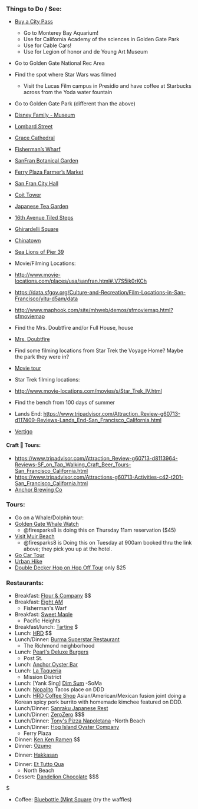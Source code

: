 ### Things to Do / See:

- [Buy a City Pass](https://www.tripadvisor.com/AttractionProductDetail?product=2640SFO_TR&d=527436&aidSuffix=xsell&partner=Viator)
  - Go to Monterey Bay Aquarium!
  - Use for California Academy of the sciences in Golden Gate Park
  - Use for Cable Cars!
  - Use for Legion of honor and de Young Art Museum
 - Go to Golden Gate National Rec Area
- Find the spot where Star Wars was filmed
  - Visit the Lucas Film campus in Presidio and have coffee at Starbucks across from the Yoda water fountain

- Go to Golden Gate Park (different than the above)
- [Disney Family - Museum](https://www.tripadvisor.com/Attraction_Review-g60713-d1556974-Reviews-Walt_Disney_Family_Museum-San_Francisco_California.html)
- [Lombard Street](https://www.tripadvisor.com/Attraction_Review-g60713-d106232-Reviews-Lombard_Street-San_Francisco_California.html)
- [Grace Cathedral](https://www.tripadvisor.com/Attraction_Review-g60713-d116450-Reviews-Grace_Cathedral-San_Francisco_California.html)
- [Fisherman’s Wharf](https://www.tripadvisor.com/Attraction_Review-g60713-d108678-Reviews-Fisherman_s_Wharf-San_Francisco_California.html)
- [SanFran Botanical Garden](https://www.tripadvisor.com/Attraction_Review-g60713-d104952-Reviews-San_Francisco_Botanical_Garden-San_Francisco_California.html) 
- [Ferry Plaza Farmer’s Market](https://www.tripadvisor.com/Attraction_Review-g60713-d282299-Reviews-Ferry_Plaza_Farmer_s_Market-San_Francisco_California.html)
- [San Fran City Hall](https://www.tripadvisor.com/Attraction_Review-g60713-d144407-Reviews-San_Francisco_City_Hall-San_Francisco_California.html)
- [Coit Tower](https://www.tripadvisor.com/Attraction_Review-g60713-d104674-Reviews-Coit_Tower-San_Francisco_California.html)
- [Japanese Tea Garden](https://www.tripadvisor.com/Attraction_Review-g60713-d142415-Reviews-Japanese_Tea_Garden-San_Francisco_California.html)
- [16th Avenue Tiled Steps](https://www.tripadvisor.com/Attraction_Review-g60713-d3440316-Reviews-16th_Avenue_Tiled_Steps-San_Francisco_California.html)
- [Ghirardelli Square](https://www.tripadvisor.com/Attraction_Review-g60713-d104680-Reviews-Ghirardelli_Square-San_Francisco_California.html)
- [Chinatown](https://www.tripadvisor.com/Attraction_Review-g60713-d108679-Reviews-Chinatown-San_Francisco_California.html)
- [Sea Lions of Pier 39](https://www.tripadvisor.com/Attraction_Review-g60713-d6352219-Reviews-Sea_Lion_Center-San_Francisco_California.html)

- Movie/Filming Locations:
 - http://www.movie-locations.com/places/usa/sanfran.html#.V7S5ik0rKCh 
 - https://data.sfgov.org/Culture-and-Recreation/Film-Locations-in-San-Francisco/yitu-d5am/data
 - http://www.maphook.com/site/mhweb/demos/sfmoviemap.html?sfmoviemap 
 - Find the Mrs. Doubtfire and/or Full House, house
  - [Mrs. Doubtfire](http://www.movie-locations.com/movies/m/mrsdoubtfire.html#.V7S5rk0rKCg)
 - Find some filming locations from Star Trek the Voyage Home? Maybe the park they were in?
 - [Movie tour](https://www.tripadvisor.com/Attraction_Review-g60713-d797856-Reviews-San_Francisco_Movie_Tours-San_Francisco_California.html)
 - Star Trek filming locations:
  - http://www.movie-locations.com/movies/s/Star_Trek_IV.html 
  - Find the bench from 100 days of summer
  - Lands End: https://www.tripadvisor.com/Attraction_Review-g60713-d117409-Reviews-Lands_End-San_Francisco_California.html
  - [Vertigo](http://www.sfgate.com/entertainment/article/Vertigo-s-San-Francisco-locations-3277933.php)

#### Craft :beer: Tours: 
 - https://www.tripadvisor.com/Attraction_Review-g60713-d8113964-Reviews-SF_on_Tap_Walking_Craft_Beer_Tours-San_Francisco_California.html 
 - https://www.tripadvisor.com/Attractions-g60713-Activities-c42-t201-San_Francisco_California.html 
 - [Anchor Brewing Co](https://www.tripadvisor.com/Attraction_Review-g60713-d1009199-Reviews-Anchor_Brewing_Company-San_Francisco_California.html)

### Tours:
- Go on a Whale/Dolphin tour:
 - [Golden Gate Whale Watch](https://www.sfbaywhalewatching.com/about-us.html) 
    - @firesparks8 is doing this on Thursday 11am reservation ($45)
- [Visit Muir Beach](https://www.tripadvisor.com/AttractionProductDetail?product=2660SFOMUI1&d=124638&aidSuffix=xsell&partner=Viator)
    - @firesparks8 is Doing this on Tuesday at 900am booked thru the link above; they pick you up at the hotel.
- [Go Car Tour](https://www.tripadvisor.com/AttractionProductDetail?product=3472GOCAR&d=562111&aidSuffix=xsell&partner=Viator) 
- [Urban Hike](https://www.tripadvisor.com/AttractionProductDetail?product=6032JUNGLE&d=105363&aidSuffix=xsell&partner=Viator)
- [Double Decker Hop on Hop Off Tour](https://www.tripadvisor.com/AttractionProductDetail?product=6954HOHO&d=7221256&aidSuffix=xsell&partner=Viator) only $25


### Restaurants:
- Breakfast: [Flour & Company](http://www.flourandco.com/) $$
- Breakfast: [Eight AM](https://www.tripadvisor.com/Restaurant_Review-g60713-d8122118-Reviews-Eight_Am-San_Francisco_California.html)
   - Fisherman's Warf
- Breakfast: [Sweet Maple](https://www.tripadvisor.com/Restaurant_Review-g60713-d2225127-Reviews-Sweet_Maple-San_Francisco_California.html)
   - Pacific Heights
- Breakfast/lunch: [Tartine](https://foursquare.com/v/tartine-bakery/42814b00f964a52002221fe3) $
- Lunch: [HRD](https://www.yelp.com/biz/hrd-san-francisco-4) $$
- Lunch/Dinner: [Burma Superstar Restaurant](https://www.tripadvisor.com/Restaurant_Review-g60713-d367027-Reviews-Burma_Superstar_Restaurant-San_Francisco_California.html) 
  - The Richmond neighborhood
- Lunch: [Pearl's Deluxe Burgers](https://www.tripadvisor.com/Restaurant_Review-g60713-d1013186-Reviews-Pearl_s_Deluxe_Burgers-San_Francisco_California.html)
  - Post St.
- Lunch: [Anchor Oyster Bar](https://www.tripadvisor.com/Restaurant_Review-g60713-d368799-Reviews-Anchor_Oyster_Bar_Seafood_Market-San_Francisco_California.html)
- Lunch: [La Taqueria](https://www.tripadvisor.com/Restaurant_Review-g60713-d360056-Reviews-La_Taqueria-San_Francisco_California.html)
  - Mission District
- Lunch: [Yank Sing] [Dim Sum](https://www.tripadvisor.com/Restaurant_Review-g60713-d360106-Reviews-Yank_Sing_Stevenson_St-San_Francisco_California.html)
  -SoMa
- Lunch: [Nopalito](http://www.tvfoodmaps.com/restaurant/CA/San-Francisco/Nopalito) Tacos place on DDD
- Lunch: [HRD Coffee Shop](http://www.tvfoodmaps.com/restaurant/CA/San-Francisco/HRD-Coffee-Shop) Asian/American/Mexican fusion joint doing a Korean spicy pork burrito with homemade kimchee featured on DDD.
- Lunch/Dinner: [Sanraku Japanese Rest](https://www.tripadvisor.com/Restaurant_Review-g60713-d360133-Reviews-Sanraku_Japanese_Restaurant-San_Francisco_California.html) 
- Lunch/Dinner: [ZeroZero](http://www.zerozerosf.com/) $$$
- Lunch/Dinner: [Tony's Pizza Napoletana](https://www.tripadvisor.com/Restaurant_Review-g60713-d1645853-Reviews-Tony_s_Pizza_Napoletana-San_Francisco_California.html)
  -North Beach
- Lunch/Dinner: [Hog Island Oyster Company](https://www.tripadvisor.com/Restaurant_Review-g60713-d353960-Reviews-Hog_Island_Oyster_Company-San_Francisco_California.html)
  - Ferry Plaza
- Dinner: [Ken Ken Ramen](https://foursquare.com/kenkenramen) $$
- Dinner: [Ozumo](https://www.yelp.com/biz/ozumo-san-francisco) $$$$
- Dinner: [Hakkasan](http://hakkasan.com/locations/hakkasan-san-francisco/) $$$$
- Dinner: [Et Tutto Qua](https://www.tripadvisor.com/Restaurant_Review-g60713-d659954-Reviews-E_Tutto_Qua-San_Francisco_California.html)
   - North Beach
- Dessert: [Dandelion Chocolate](https://www.dandelionchocolate.com/) $$$

$
- Coffee: [Bluebottle (Mint Square](https://foursquare.com/v/blue-bottle-coffee/5579b87c498e975f3be98a1e) (try the waffles)
